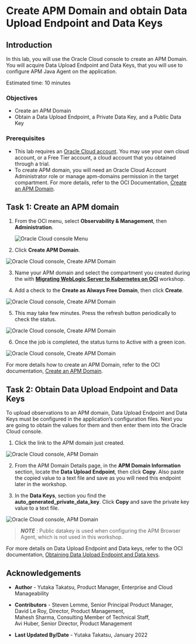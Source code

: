 # Create APM Domain and obtain Data Upload Endpoint and Data Keys

## Introduction

In this lab, you will use the Oracle Cloud console to create an APM Domain. You will acquire Data Upload Endpoint and Data Keys, that you will use to configure APM Java Agent on the application.

Estimated time: 10 minutes

### Objectives

*	Create an APM Domain
*	Obtain a Data Upload Endpoint, a Private Data Key, and a Public Data Key

### Prerequisites

* This lab requires an [Oracle Cloud account](https://www.oracle.com/cloud/free/). You may use your own cloud account, or a Free Tier account, a cloud account that you obtained through a trial.
* To create APM domain, you will need an Oracle Cloud Account Administrator role or manage apm-domains permission in the target compartment. For more details, refer to the OCI Documentation, [Create an APM Domain](https://docs.oracle.com/en-us/iaas/application-performance-monitoring/doc/create-apm-domain.html).

## Task 1: Create an APM domain

1.	From the OCI menu, select **Observability & Management**, then **Administration**.

	![Oracle Cloud console Menu](images/2-1-domain.png " ")

2.	Click **Create APM Domain**.

  ![Oracle Cloud console, Create APM Domain](images/2-2-domain.png " ")

3. Name your APM domain and select the compartment you created during the with **[Migrating WebLogic Server to Kubernetes on OCI](https://livelabs.oracle.com/pls/apex/dbpm/r/livelabs/workshop-attendee-2?p210_workshop_id=567&p210_type=2&session=102696148940850)** workshop.

4. Add a check to the **Create as Always Free Domain**, then click **Create**.

  ![Oracle Cloud console, Create APM Domain](images/2-3-domain.png " ")

5.	This may take few minutes. Press the refresh button periodically to check the status.

  ![Oracle Cloud console, Create APM Domain](images/2-4-domain.png " ")

6.	Once the job is completed, the status turns to Active with a green icon.

  ![Oracle Cloud console, Create APM Domain](images/2-5-domain.png " ")

  For more details how to create an APM Domain, refer to the OCI documentation, [Create an APM Domain](https://docs.oracle.com/en-us/iaas/application-performance-monitoring/doc/create-apm-domain.html).

## Task 2: Obtain Data Upload Endpoint and Data Keys

To upload observations to an APM domain, Data Upload Endpoint and Data Keys must be configured in the application’s configuration files. Next you are going to obtain the values for them and then enter them into the Oracle Cloud console.

1.	Click the link to the APM domain just created.

  ![Oracle Cloud console, APM Domain](images/3-1-domain.png " ")

2. From the APM Domain Details page, in the **APM Domain Information**  section, locate the **Data Upload Endpoint**, then click **Copy**. Also paste the copied value to a text file and save as you will need this endpoint later in the workshop.  

3. In the **Data Keys**, section you find the **auto\_generated\_private_data\_key**. Click **Copy** and save the private key value to a text file.

  ![Oracle Cloud console, APM Domain](images/3-2-domain.png " ")

> ***NOTE*** : Public datakey is used when configuring the APM Browser Agent, which is not used in this workshop.

For more details on Data Upload Endpoint and Data keys, refer to the OCI documentation, [Obtaining Data Upload Endpoint and Data keys](https://docs.oracle.com/en-us/iaas/application-performance-monitoring/doc/obtain-data-upload-endpoint-and-data-keys.html).

## Acknowledgements

* **Author** - Yutaka Takatsu, Product Manager, Enterprise and Cloud Manageability
- **Contributors** - Steven Lemme, Senior Principal Product Manager,<br>
David Le Roy, Director, Product Management,<br>
Mahesh Sharma, Consulting Member of Technical Staff,<br>
Avi Huber, Senior Director, Product Management
* **Last Updated By/Date** - Yutaka Takatsu, January 2022
